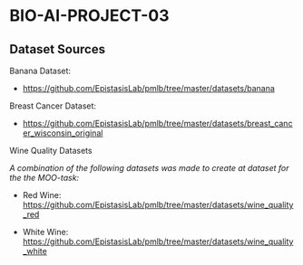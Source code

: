 # BIO-AI-PROJECT-03

## Dataset Sources
Banana Dataset: 
 - https://github.com/EpistasisLab/pmlb/tree/master/datasets/banana

Breast Cancer Dataset: 
 - https://github.com/EpistasisLab/pmlb/tree/master/datasets/breast_cancer_wisconsin_original

Wine Quality Datasets 

*A combination of the following datasets was made to create at dataset for the the MOO-task:*

 - Red Wine: https://github.com/EpistasisLab/pmlb/tree/master/datasets/wine_quality_red

 - White Wine: https://github.com/EpistasisLab/pmlb/tree/master/datasets/wine_quality_white
